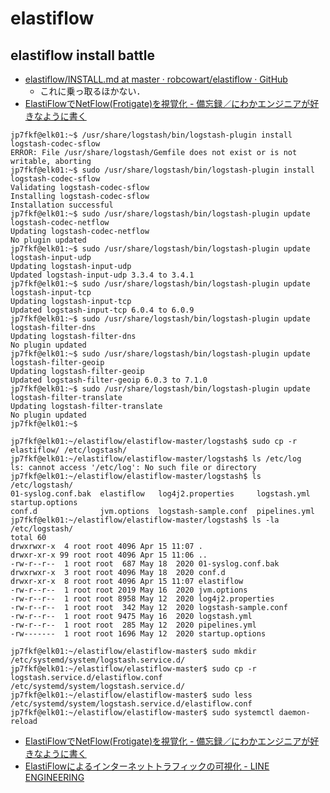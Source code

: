 # elastiflow

## elastiflow install battle
- [elastiflow/INSTALL.md at master · robcowart/elastiflow · GitHub](https://github.com/robcowart/elastiflow/blob/master/INSTALL.md)
  - これに乗っ取るほかない．
- [ElastiFlowでNetFlow(Frotigate)を視覚化 - 備忘録／にわかエンジニアが好きなように書く](https://www.n-novice.com/entry/2020/05/06/000000)

```
jp7fkf@elk01:~$ /usr/share/logstash/bin/logstash-plugin install logstash-codec-sflow
ERROR: File /usr/share/logstash/Gemfile does not exist or is not writable, aborting
jp7fkf@elk01:~$ sudo /usr/share/logstash/bin/logstash-plugin install logstash-codec-sflow
Validating logstash-codec-sflow
Installing logstash-codec-sflow
Installation successful
jp7fkf@elk01:~$ sudo /usr/share/logstash/bin/logstash-plugin update logstash-codec-netflow
Updating logstash-codec-netflow
No plugin updated
jp7fkf@elk01:~$ sudo /usr/share/logstash/bin/logstash-plugin update logstash-input-udp
Updating logstash-input-udp
Updated logstash-input-udp 3.3.4 to 3.4.1
jp7fkf@elk01:~$ sudo /usr/share/logstash/bin/logstash-plugin update logstash-input-tcp
Updating logstash-input-tcp
Updated logstash-input-tcp 6.0.4 to 6.0.9
jp7fkf@elk01:~$ sudo /usr/share/logstash/bin/logstash-plugin update logstash-filter-dns
Updating logstash-filter-dns
No plugin updated
jp7fkf@elk01:~$ sudo /usr/share/logstash/bin/logstash-plugin update logstash-filter-geoip
Updating logstash-filter-geoip
Updated logstash-filter-geoip 6.0.3 to 7.1.0
jp7fkf@elk01:~$ sudo /usr/share/logstash/bin/logstash-plugin update logstash-filter-translate
Updating logstash-filter-translate
No plugin updated
jp7fkf@elk01:~$

jp7fkf@elk01:~/elastiflow/elastiflow-master/logstash$ sudo cp -r elastiflow/ /etc/logstash/
jp7fkf@elk01:~/elastiflow/elastiflow-master/logstash$ ls /etc/log
ls: cannot access '/etc/log': No such file or directory
jp7fkf@elk01:~/elastiflow/elastiflow-master/logstash$ ls /etc/logstash/
01-syslog.conf.bak  elastiflow   log4j2.properties     logstash.yml   startup.options
conf.d              jvm.options  logstash-sample.conf  pipelines.yml
jp7fkf@elk01:~/elastiflow/elastiflow-master/logstash$ ls -la /etc/logstash/
total 60
drwxrwxr-x  4 root root 4096 Apr 15 11:07 .
drwxr-xr-x 99 root root 4096 Apr 15 11:06 ..
-rw-r--r--  1 root root  687 May 18  2020 01-syslog.conf.bak
drwxrwxr-x  3 root root 4096 May 18  2020 conf.d
drwxr-xr-x  8 root root 4096 Apr 15 11:07 elastiflow
-rw-r--r--  1 root root 2019 May 16  2020 jvm.options
-rw-r--r--  1 root root 8958 May 12  2020 log4j2.properties
-rw-r--r--  1 root root  342 May 12  2020 logstash-sample.conf
-rw-r--r--  1 root root 9475 May 16  2020 logstash.yml
-rw-r--r--  1 root root  285 May 12  2020 pipelines.yml
-rw-------  1 root root 1696 May 12  2020 startup.options

jp7fkf@elk01:~/elastiflow/elastiflow-master$ sudo mkdir /etc/systemd/system/logstash.service.d/
jp7fkf@elk01:~/elastiflow/elastiflow-master$ sudo cp -r logstash.service.d/elastiflow.conf /etc/systemd/system/logstash.service.d/
jp7fkf@elk01:~/elastiflow/elastiflow-master$ sudo less /etc/systemd/system/logstash.service.d/elastiflow.conf
jp7fkf@elk01:~/elastiflow/elastiflow-master$ sudo systemctl daemon-reload
```
- [ElastiFlowでNetFlow(Frotigate)を視覚化 - 備忘録／にわかエンジニアが好きなように書く](https://www.n-novice.com/entry/2020/05/06/000000)
- [ElastiFlowによるインターネットトラフィックの可視化 - LINE ENGINEERING](https://engineering.linecorp.com/ja/blog/internet-traffic-by-elastiflow/)

